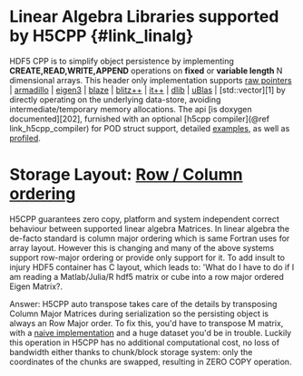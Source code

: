 <!---
 Copyright (c) 2018 vargaconsulting, Toronto,ON Canada
 Author: Varga, Steven <steven@vargaconsulting.ca>
--->


Linear Algebra Libraries supported by  H5CPP   {#link_linalg}
==============================================================

HDF5 CPP is to simplify object persistence by implementing **CREATE,READ,WRITE,APPEND** operations on **fixed** or **variable length** N dimensional arrays.
This header only implementation supports [raw pointers][99] | [armadillo][100] | [eigen3][102] | [blaze][106] | [blitz++][103] |  [it++][104] | [dlib][105] |  [uBlas][101] | [std::vector][1]
by directly operating on the underlying data-store, avoiding intermediate/temporary memory allocations.
The api [is doxygen documented][202], furnished with an optional [h5cpp compiler](@ref link_h5cpp_compiler) for POD struct support,
detailed [examples][201], as well as [profiled][200].

Storage Layout: [Row / Column ordering][200]
=======================================
H5CPP guarantees zero copy, platform and system independent correct behaviour between supported linear algebra Matrices.
In linear algebra the de-facto standard is column major ordering which is same Fortran uses for array layout. However this is changing and many of the above systems support row-major ordering or provide only support for it. 
To add insult to injury HDF5 container has C layout, which leads to: 'What do I have to do if I am reading a Matlab/Julia/R hdf5 matrix or cube into a row major ordered Eigen Matrix?.

Answer: H5CPP auto transpose takes care of the details by transposing Column Major Matrices during serialization so the persisting object is always an Row Major order. To fix this, you'd have to transpose M matrix, with a [naive implementation][201] and a huge dataset you'd be in trouble. Luckily this operation in H5CPP has no additional computational cost, no loss of bandwidth either thanks to chunk/block storage system: only the coordinates of the chunks are swapped, resulting in ZERO COPY operation.




[99]: https://en.wikipedia.org/wiki/C_(programming_language)#Pointers
[100]: http://arma.sourceforge.net/
[101]: http://www.boost.org/doc/libs/1_66_0/libs/numeric/ublas/doc/index.html
[102]: http://eigen.tuxfamily.org/index.php?title=Main_Page#Documentation
[103]: https://sourceforge.net/projects/blitz/
[104]: https://sourceforge.net/projects/itpp/
[105]: http://dlib.net/linear_algebra.html
[106]: https://bitbucket.org/blaze-lib/blaze
[107]: https://github.com/wichtounet/etl

[200]: https://en.wikipedia.org/wiki/Row-_and_column-major_order
[201]: https://en.wikipedia.org/wiki/Row-_and_column-major_order#Transposition
